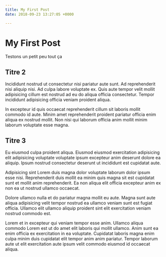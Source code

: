 ```yaml
---
title: My First Post
date: 2018-09-23 13:27:05 +0000

---
```

# My First Post

Testons un petit peu tout ça

## Titre 2

Incididunt nostrud ut consectetur nisi pariatur aute sunt. Ad reprehenderit nisi aliquip nisi. Ad culpa labore voluptate ex. Quis aute tempor velit mollit adipisicing cillum est nostrud ad eu do aliqua officia consectetur. Tempor incididunt adipisicing officia veniam proident aliqua.

In excepteur id quis occaecat reprehenderit cillum sit laboris mollit commodo id aute. Minim amet reprehenderit proident pariatur officia enim aliqua ex nostrud mollit. Non nisi qui laborum officia anim mollit minim laborum voluptate esse magna.

## Titre 3

Eu eiusmod culpa proident aliqua. Eiusmod eiusmod exercitation adipisicing elit adipisicing voluptate voluptate ipsum excepteur anim deserunt dolore ea aliquip. Ipsum nostrud consectetur deserunt ut incididunt est cupidatat aute.

Adipisicing sint Lorem duis magna dolor voluptate laborum dolor ipsum esse nisi. Reprehenderit duis mollit ea minim quis magna sit est cupidatat sunt et mollit anim reprehenderit. Ea non aliqua elit officia excepteur anim ex non ea ut nostrud ullamco occaecat.

Dolore ullamco nulla et do pariatur magna mollit eu aute. Magna sunt aute aliqua adipisicing velit tempor nostrud ea ullamco veniam sunt est fugiat officia. Ullamco elit ullamco aliquip proident sint elit exercitation veniam nostrud commodo est.

Lorem et in excepteur qui veniam tempor esse anim. Ullamco aliqua commodo Lorem est ut do amet elit laboris qui mollit ullamco. Anim sunt ea enim officia ex exercitation in ea voluptate. Cupidatat laboris magna enim culpa minim duis cupidatat elit tempor anim anim pariatur. Tempor laborum aute ut elit exercitation aute ipsum velit commodo eiusmod id occaecat aliqua.